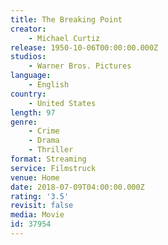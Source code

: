```yaml
---
title: The Breaking Point
creator:
    - Michael Curtiz
release: 1950-10-06T00:00:00.000Z
studios:
    - Warner Bros. Pictures
language:
    - English
country:
    - United States
length: 97
genre:
    - Crime
    - Drama
    - Thriller
format: Streaming
service: Filmstruck
venue: Home
date: 2018-07-09T04:00:00.000Z
rating: '3.5'
revisit: false
media: Movie
id: 37954
---
```



